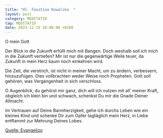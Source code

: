```yaml
---
title: "Hl. Faustina Kowalska  "
layout: post
category: MEDITATIO
tag: MEDITATIO
date: 2023-12-15 10:00:00 +0100
---
```

O mein Gott

Der Blick in die Zukunft erfüllt mich mit Bangen.
Doch weshalb soll ich mich in die Zukunft vertiefen?
Mir ist nur die gegenwärtige Weile teuer,
da Zukunft in mein Herz kaum noch einkehren wird.

Die Zeit, die verstrich, ist nicht in meiner Macht,
um zu ändern, verbessern, hinzuzufügen.<!--more-->
Dies vollbrachten weder Weise noch Propheten.
Gott soll gehören, was Vergangenheit in sich verschloss.

O Augenblick, du gehörst mir ganz,
dich will ich nutzen mit all’ meiner Kraft,
obgleich ich klein bin und schwach,
schenkst Du mir die Gnade Deiner Allmacht.

Im Vertrauen auf Deine Barmherzigkeit,
gehe ich durchs Leben wie ein kleines Kind
und schenke Dir zum Opfer tagtäglich mein Herz,
in Liebe entflammt zur Mehrung Deines Lobes.

[Quelle: Evangelizo](https://evangeliumtagfuertag.org/DE/gospel)